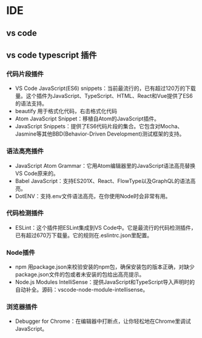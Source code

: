 # IDE

## vs code


## vs code typescript 插件
### 代码片段插件
* VS Code JavaScript(ES6) snippets：当前最流行的，已有超过120万的下载量。这个插件为JavaScript、TypeScript、HTML、React和Vue提供了ES6的语法支持。
* beautify 用于格式化代码，右击格式化代码
* Atom JavaScript Snippet：移植自Atom的JavaScript插件。
* JavaScript Snippets：提供了ES6代码片段的集合。它包含对Mocha、Jasmine等其他BBD(Behavior-Driven Development)测试框架的支持。

### 语法高亮插件
* JavaScript Atom Grammar：它用Atom编辑器里的JavaScript语法高亮替换VS Code原来的。
* Babel JavaScript：支持ES201X、React、FlowType以及GraphQL的语法高亮。
* DotENV：支持.env文件语法高亮，在你使用Node时会非常有用。

### 代码检测插件
* ESLint：这个插件把ESLint集成到VS Code中。它是最流行的代码检测插件，已有超过670万下载量。它的规则在.eslintrc.json里配置。

### Node插件
* npm 用package.json来校验安装的npm包，确保安装包的版本正确，对缺少package.json文件的包或者未安装的包给出高亮提示。
* Node.js Modules IntelliSense：提供JavaScript和TypeScript导入声明时的自动补全。源码：vscode-node-module-intellisense。 

### 浏览器插件
* Debugger for Chrome：在编辑器中打断点，让你轻松地在Chrome里调试JavaScript。
